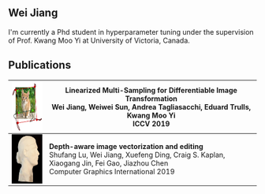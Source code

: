 ## Wei Jiang

I'm currently a Phd student in hyperparameter tuning under the supervision of Prof. Kwang Moo Yi at University of Victoria, Canada.

## Publications
| <img style="float: left;" src="./figs/linearized.png" height="100"> | **Linearized Multi-Sampling for Differentiable Image Transformation**<br />Wei Jiang, Weiwei Sun, Andrea Tagliasacchi, Eduard Trulls, Kwang Moo Yi<br />ICCV 2019 |
| :----------------------------------------------------------- | ------------------------------------------------------------ |
| <img style="float: left;" src="./figs/diffusion_curves.png" height="100"> | **Depth-aware image vectorization and editing**<br />Shufang Lu, Wei Jiang, Xuefeng Ding, Craig S. Kaplan, Xiaogang Jin, Fei Gao, Jiazhou Chen<br />Computer Graphics International 2019 |

